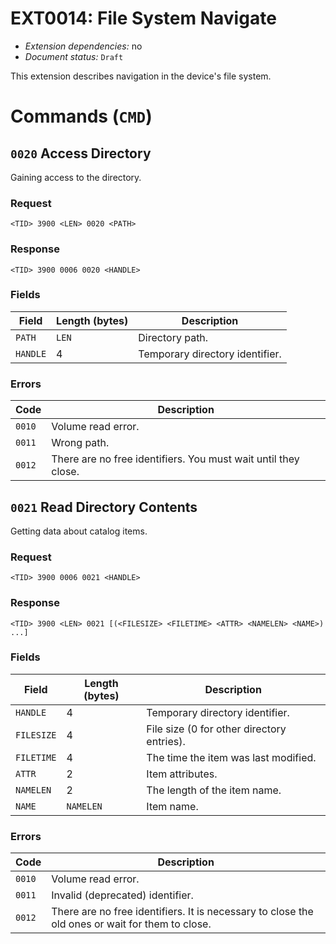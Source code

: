 # EXT0014: File System Navigate

* *Extension dependencies:* no
* *Document status:* `Draft`

This extension describes navigation in the device's file system.


# Commands (`CMD`)

## `0020` Access Directory

Gaining access to the directory.

### Request

```
<TID> 3900 <LEN> 0020 <PATH>
```

### Response

```
<TID> 3900 0006 0020 <HANDLE>
```

### Fields

Field       | Length (bytes) | Description
------------|----------------|------------
`PATH`      | `LEN`          | Directory path.
`HANDLE`    | 4              | Temporary directory identifier.

### Errors

Code   | Description
-------|------------
`0010` | Volume read error.
`0011` | Wrong path.
`0012` | There are no free identifiers. You must wait until they close.



## `0021` Read Directory Contents

Getting data about catalog items.

### Request

```
<TID> 3900 0006 0021 <HANDLE>
```

### Response

```
<TID> 3900 <LEN> 0021 [(<FILESIZE> <FILETIME> <ATTR> <NAMELEN> <NAME>) ...]
```

### Fields

Field       | Length (bytes) | Description
------------|----------------|------------
`HANDLE`    | 4              | Temporary directory identifier.
`FILESIZE`  | 4              | File size (0 for other directory entries).
`FILETIME`  | 4              | The time the item was last modified.
`ATTR`      | 2              | Item attributes.
`NAMELEN`   | 2              | The length of the item name.
`NAME`      | `NAMELEN`      | Item name.

### Errors

Code   | Description
-------|------------
`0010` | Volume read error.
`0011` | Invalid (deprecated) identifier.
`0012` | There are no free identifiers. It is necessary to close the old ones or wait for them to close.
